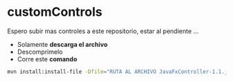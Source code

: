 
# customControls

Espero subir mas controles a este repositorio, estar al pendiente ...

* Solamente **descarga el archivo**
* Descomprimelo
* Corre este **comando**

```bash 
mvn install:install-file -Dfile="RUTA AL ARCHIVO JavaFxController-1.1.jar" -DpomFile="RUTA AL ARCHIVO JavaFxController-1.1.pom" 
```
